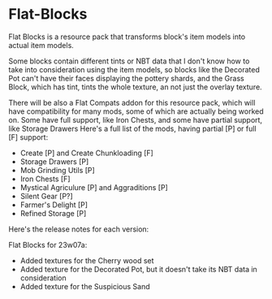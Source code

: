 # Flat-Blocks
  Flat Blocks is a resource pack that transforms block's item models into actual item models.

  Some blocks contain different tints or NBT data that I don't know how to take into consideration using the item models, so blocks like the Decorated Pot can't have their faces displaying the pottery shards, and the Grass Block, which has tint, tints the whole texture, an not just the overlay texture.

  There will be also a Flat Compats addon for this resource pack, which will have compatibility for many mods, some of which are actually being worked on. Some have full support, like Iron Chests, and some have partial support, like Storage Drawers
  Here's a full list of the mods, having partial [P] or full [F] support:
  - Create [P] and Create Chunkloading [F]
  - Storage Drawers [P]
  - Mob Grinding Utils [P]
  - Iron Chests [F]
  - Mystical Agriculure [P] and Aggraditions [P]
  - Silent Gear [P?]
  - Farmer's Delight [P]
  - Refined Storage [P]
 
  Here's the release notes for each version:

  Flat Blocks for 23w07a:
  - Added textures for the Cherry wood set
  - Added texture for the Decorated Pot, but it doesn't take its NBT data in consideration
  - Added texture for the Suspicious Sand

